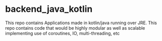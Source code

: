 # backend_java_kotlin
This repo contains Applications made in kotlin/java running over JRE. This repo contains code that would be highly modular as well as scalable implementing use of coroutines, IO, multi-threading, etc 

